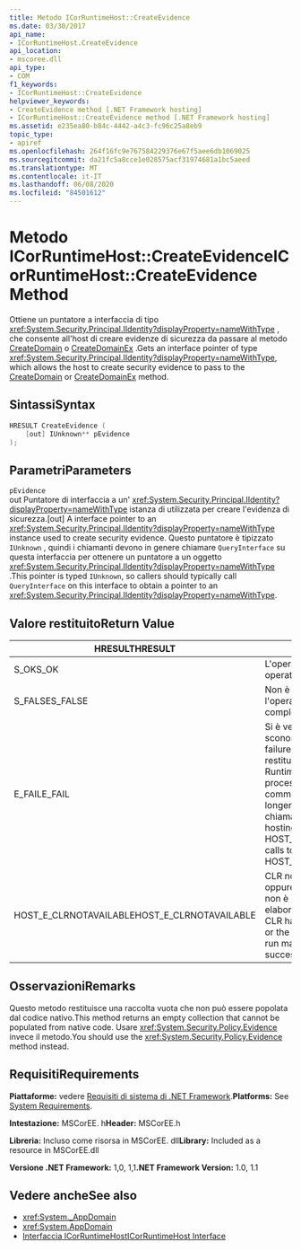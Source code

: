 ```yaml
---
title: Metodo ICorRuntimeHost::CreateEvidence
ms.date: 03/30/2017
api_name:
- ICorRuntimeHost.CreateEvidence
api_location:
- mscoree.dll
api_type:
- COM
f1_keywords:
- ICorRuntimeHost::CreateEvidence
helpviewer_keywords:
- CreateEvidence method [.NET Framework hosting]
- ICorRuntimeHost::CreateEvidence method [.NET Framework hosting]
ms.assetid: e235ea80-b84c-4442-a4c3-fc96c25a8eb9
topic_type:
- apiref
ms.openlocfilehash: 264f16fc9e767584229376e67f5aee6db1069025
ms.sourcegitcommit: da21fc5a8cce1e028575acf31974681a1bc5aeed
ms.translationtype: MT
ms.contentlocale: it-IT
ms.lasthandoff: 06/08/2020
ms.locfileid: "84501612"
---
```

# <a name="icorruntimehostcreateevidence-method"></a><span data-ttu-id="f675e-102">Metodo ICorRuntimeHost::CreateEvidence</span><span class="sxs-lookup"><span data-stu-id="f675e-102">ICorRuntimeHost::CreateEvidence Method</span></span>
<span data-ttu-id="f675e-103">Ottiene un puntatore a interfaccia di tipo <xref:System.Security.Principal.IIdentity?displayProperty=nameWithType> , che consente all'host di creare evidenze di sicurezza da passare al metodo [CreateDomain](icorruntimehost-createdomain-method.md) o [CreateDomainEx](icorruntimehost-createdomainex-method.md) .</span><span class="sxs-lookup"><span data-stu-id="f675e-103">Gets an interface pointer of type <xref:System.Security.Principal.IIdentity?displayProperty=nameWithType>, which allows the host to create security evidence to pass to the [CreateDomain](icorruntimehost-createdomain-method.md) or [CreateDomainEx](icorruntimehost-createdomainex-method.md) method.</span></span>  
  
## <a name="syntax"></a><span data-ttu-id="f675e-104">Sintassi</span><span class="sxs-lookup"><span data-stu-id="f675e-104">Syntax</span></span>  
  
```cpp  
HRESULT CreateEvidence (  
    [out] IUnknown** pEvidence  
);  
```  
  
## <a name="parameters"></a><span data-ttu-id="f675e-105">Parametri</span><span class="sxs-lookup"><span data-stu-id="f675e-105">Parameters</span></span>  
 `pEvidence`  
 <span data-ttu-id="f675e-106">out Puntatore di interfaccia a un' <xref:System.Security.Principal.IIdentity?displayProperty=nameWithType> istanza di utilizzata per creare l'evidenza di sicurezza.</span><span class="sxs-lookup"><span data-stu-id="f675e-106">[out] A interface pointer to an <xref:System.Security.Principal.IIdentity?displayProperty=nameWithType> instance used to create security evidence.</span></span> <span data-ttu-id="f675e-107">Questo puntatore è tipizzato `IUnknown` , quindi i chiamanti devono in genere chiamare `QueryInterface` su questa interfaccia per ottenere un puntatore a un oggetto <xref:System.Security.Principal.IIdentity?displayProperty=nameWithType> .</span><span class="sxs-lookup"><span data-stu-id="f675e-107">This pointer is typed `IUnknown`, so callers should typically call `QueryInterface` on this interface to obtain a pointer to an <xref:System.Security.Principal.IIdentity?displayProperty=nameWithType>.</span></span>  
  
## <a name="return-value"></a><span data-ttu-id="f675e-108">Valore restituito</span><span class="sxs-lookup"><span data-stu-id="f675e-108">Return Value</span></span>  
  
|<span data-ttu-id="f675e-109">HRESULT</span><span class="sxs-lookup"><span data-stu-id="f675e-109">HRESULT</span></span>|<span data-ttu-id="f675e-110">Descrizione</span><span class="sxs-lookup"><span data-stu-id="f675e-110">Description</span></span>|  
|-------------|-----------------|  
|<span data-ttu-id="f675e-111">S_OK</span><span class="sxs-lookup"><span data-stu-id="f675e-111">S_OK</span></span>|<span data-ttu-id="f675e-112">L'operazione è stata completata.</span><span class="sxs-lookup"><span data-stu-id="f675e-112">The operation was successful.</span></span>|  
|<span data-ttu-id="f675e-113">S_FALSE</span><span class="sxs-lookup"><span data-stu-id="f675e-113">S_FALSE</span></span>|<span data-ttu-id="f675e-114">Non è stato possibile completare l'operazione.</span><span class="sxs-lookup"><span data-stu-id="f675e-114">The operation failed to complete.</span></span>|  
|<span data-ttu-id="f675e-115">E_FAIL</span><span class="sxs-lookup"><span data-stu-id="f675e-115">E_FAIL</span></span>|<span data-ttu-id="f675e-116">Si è verificato un errore irreversibile sconosciuto.</span><span class="sxs-lookup"><span data-stu-id="f675e-116">An unknown, catastrophic failure occurred.</span></span> <span data-ttu-id="f675e-117">Se un metodo restituisce E_FAIL, il Common Language Runtime (CLR) non è più utilizzabile nel processo.</span><span class="sxs-lookup"><span data-stu-id="f675e-117">If a method returns E_FAIL, the common language runtime (CLR) is no longer usable in the process.</span></span> <span data-ttu-id="f675e-118">Le chiamate successive a qualsiasi API di hosting restituiscono HOST_E_CLRNOTAVAILABLE.</span><span class="sxs-lookup"><span data-stu-id="f675e-118">Subsequent calls to any hosting APIs return HOST_E_CLRNOTAVAILABLE.</span></span>|  
|<span data-ttu-id="f675e-119">HOST_E_CLRNOTAVAILABLE</span><span class="sxs-lookup"><span data-stu-id="f675e-119">HOST_E_CLRNOTAVAILABLE</span></span>|<span data-ttu-id="f675e-120">CLR non è stato caricato in un processo oppure CLR si trova in uno stato in cui non è possibile eseguire codice gestito o elaborare la chiamata correttamente.</span><span class="sxs-lookup"><span data-stu-id="f675e-120">The CLR has not been loaded into a process, or the CLR is in a state in which it cannot run managed code or process the call successfully.</span></span>|  
  
## <a name="remarks"></a><span data-ttu-id="f675e-121">Osservazioni</span><span class="sxs-lookup"><span data-stu-id="f675e-121">Remarks</span></span>  
 <span data-ttu-id="f675e-122">Questo metodo restituisce una raccolta vuota che non può essere popolata dal codice nativo.</span><span class="sxs-lookup"><span data-stu-id="f675e-122">This method returns an empty collection that cannot be populated from native code.</span></span> <span data-ttu-id="f675e-123">Usare <xref:System.Security.Policy.Evidence> invece il metodo.</span><span class="sxs-lookup"><span data-stu-id="f675e-123">You should use the <xref:System.Security.Policy.Evidence> method instead.</span></span>  
  
## <a name="requirements"></a><span data-ttu-id="f675e-124">Requisiti</span><span class="sxs-lookup"><span data-stu-id="f675e-124">Requirements</span></span>  
 <span data-ttu-id="f675e-125">**Piattaforme:** vedere [Requisiti di sistema di .NET Framework](../../get-started/system-requirements.md).</span><span class="sxs-lookup"><span data-stu-id="f675e-125">**Platforms:** See [System Requirements](../../get-started/system-requirements.md).</span></span>  
  
 <span data-ttu-id="f675e-126">**Intestazione:** MSCorEE. h</span><span class="sxs-lookup"><span data-stu-id="f675e-126">**Header:** MSCorEE.h</span></span>  
  
 <span data-ttu-id="f675e-127">**Libreria:** Incluso come risorsa in MSCorEE. dll</span><span class="sxs-lookup"><span data-stu-id="f675e-127">**Library:** Included as a resource in MSCorEE.dll</span></span>  
  
 <span data-ttu-id="f675e-128">**Versione .NET Framework:** 1,0, 1,1</span><span class="sxs-lookup"><span data-stu-id="f675e-128">**.NET Framework Version:** 1.0, 1.1</span></span>  
  
## <a name="see-also"></a><span data-ttu-id="f675e-129">Vedere anche</span><span class="sxs-lookup"><span data-stu-id="f675e-129">See also</span></span>

- <xref:System._AppDomain>
- <xref:System.AppDomain>
- [<span data-ttu-id="f675e-130">Interfaccia ICorRuntimeHost</span><span class="sxs-lookup"><span data-stu-id="f675e-130">ICorRuntimeHost Interface</span></span>](icorruntimehost-interface.md)
